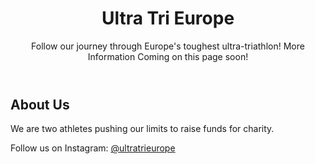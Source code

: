 
<!DOCTYPE html>
<html lang="en">
<head>
    <meta charset="UTF-8">
    <meta name="viewport" content="width=device-width, initial-scale=1.0">
    <link rel="stylesheet" href="style.css">
</head>
<body>
    <header>
        <h1>Ultra Tri Europe</h1>
        <p>Follow our journey through Europe's toughest ultra-triathlon! 
            More Information Coming on this page soon!</p>
    </header>
    <section>
        <h2>About Us</h2>
        <p>We are two athletes pushing our limits to raise funds for charity.</p>
    </section>
    <footer>
        <p>Follow us on Instagram: <a href="https://instagram.com/ultratrieurope">@ultratrieurope</a></p>
    </footer>
</body>

